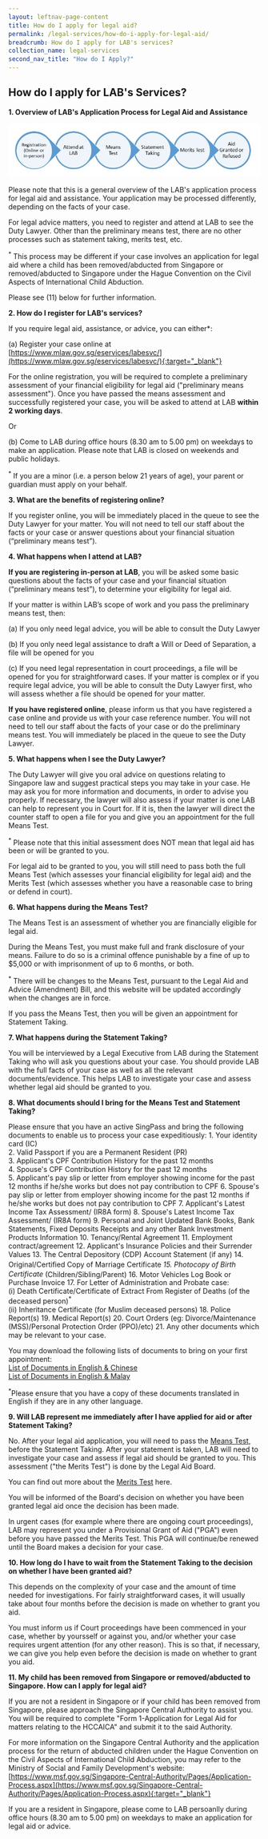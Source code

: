```yaml
---
layout: leftnav-page-content
title: How do I apply for legal aid?
permalink: /legal-services/how-do-i-apply-for-legal-aid/
breadcrumb: How do I apply for LAB's services?
collection_name: legal-services
second_nav_title: "How do I Apply?"
---
```


How do I apply for LAB's Services?
---

**1. Overview of LAB's Application Process for Legal Aid and Assistance**<br>

<div class="image"><img src="/images/LAB process workflow.jpg" alt="LAB process" title="LAB process"></div>

Please note that this is a general overview of the LAB's application process for legal aid and assistance. Your application may be processed differently, depending on the facts of your case.

For legal advice matters, you need to register and attend at LAB to see the Duty Lawyer. Other than the preliminary means test, there are no other processes such as statement taking, merits test, etc.

<sup>*</sup> This process may be different if your case involves an application for legal aid where a child has been removed/abducted from Singapore or removed/abducted to Singapore under the Hague Convention on the Civil Aspects of International Child Abduction.

Please see (11) below for further information. 


**2. How do I register for LAB's services?**<br>

If you require legal aid, assistance, or advice, you can either*:

(a) Register your case online at [https://www.mlaw.gov.sg/eservices/labesvc/](https://www.mlaw.gov.sg/eservices/labesvc/){:target="_blank"}

For the online registration, you will be required to complete a preliminary assessment of your financial eligibility for legal aid ("preliminary means assessment"). Once you have passed the means assessment and successfully registered your case, you will be asked to attend at LAB **within 2 working days**.

Or

(b) Come to LAB during office hours (8.30 am to 5.00 pm) on weekdays to make an application. Please note that LAB is closed on weekends and public holidays.

<sup>*</sup> If you are a minor (i.e. a person below 21 years of age), your parent or guardian must apply on your behalf.  


**3. What are the benefits of registering online?**<br>

If you register online, you will be immediately placed in the queue to see the Duty Lawyer for your matter. You will not need to tell our staff about the facts or your case or answer questions about your financial situation (“preliminary means test”).


**4. What happens when I attend at LAB?**<br>

**If you are registering in-person at LAB**, you will be asked some basic questions about the facts of your case and your financial situation (“preliminary means test”), to determine your eligibility for legal aid.
  
If your matter is within LAB’s scope of work and you pass the preliminary means test, then:

(a) If you only need legal advice, you will be able to consult the Duty Lawyer

(b) If you only need legal assistance to draft a Will or Deed of Separation, a file will be opened for you

(c) If you need legal representation in court proceedings, a file will be opened for you for straightforward cases. If your matter is complex or if you require legal advice, you will be able to consult the Duty Lawyer first, who will assess whether a file should be opened for your matter. 

**If you have registered online**, please inform us that you have registered a case online and provide us with your case reference number. You will not need to tell our staff about the facts of your case or do the preliminary means test. You will immediately be placed in the queue to see the Duty Lawyer. 
  
  
**5. What happens when I see the Duty Lawyer?**<br>

The Duty Lawyer will give you oral advice on questions relating to Singapore law and suggest practical steps you may take in your case. He may ask you for more information and documents, in order to advise you properly. If necessary, the lawyer will also assess if your matter is one LAB can help to represent you in Court for. If it is, then the lawyer will direct the counter staff to open a file for you and give you an appointment for the full Means Test.

<sup>*</sup> Please note that this initial assessment does NOT mean that legal aid has been or will be granted to you. 

For legal aid to be granted to you, you will still need to pass both the full Means Test (which assesses your financial eligibility for legal aid) and the Merits Test (which assesses whether you have a reasonable case to bring or defend in court).


**6. What happens during the Means Test?**<br>

The Means Test is an assessment of whether you are financially eligible for legal aid. 

During the Means Test, you must make full and frank disclosure of your means. Failure to do so is a criminal offence punishable by a fine of up to $5,000 or with imprisonment of up to 6 months, or both. 

<sup>*</sup> There will be changes to the Means Test, pursuant to the Legal Aid and Advice (Amendment) Bill, and this website will be updated accordingly when the changes are in force. 

If you pass the Means Test, then you will be given an appointment for Statement Taking.


**7. What happens during the Statement Taking?**<br>

You will be interviewed by a Legal Executive from LAB during the Statement Taking who will ask you questions about your case. You should provide LAB with the full facts of your case as well as all the relevant documents/evidence. This helps LAB to investigate your case and assess whether legal aid should be granted to you. 


**8. What documents should I bring for the Means Test and Statement Taking?**<br>

  Please ensure that you have an active SingPass and bring the following documents to enable us to process your case expeditiously:
      1. Your identity card (IC)<br>
      2. Valid Passport if you are a Permanent Resident (PR)<br>
      3. Applicant's CPF Contribution History for the past 12 months<br>
      4. Spouse's CPF Contribution History for the past 12 months<br>
      5. Applicant's pay slip or letter from employer showing income for the past 12 months if he/she works but does not pay contribution to CPF
      6. Spouse's pay slip or letter from employer showing income for the past 12 months if he/she works but does not pay contribution to CPF
      7. Applicant's Latest Income Tax Assessment/ (IR8A form)
      8. Spouse's Latest Income Tax Assessment/ (IR8A form)
      9. Personal and Joint Updated Bank Books, Bank Statements, Fixed Deposits Receipts and any other Bank Investment Products Information
      10. Tenancy/Rental Agreement
      11. Employment contract/agreement
      12. Applicant's Insurance Policies and their Surrender Values
      13. The Central Depository (CDP) Account Statement (if any)
      14. Original/Certified Copy of Marriage Certificate<sup>*</sup>
      15. Photocopy of Birth Certificate<sup>*</sup> (Children/Sibling/Parent)
      16. Motor Vehicles Log Book or Purchase Invoice
      17. For Letter of Administration and Probate case:<br>
        (i) Death Certificate/Certificate of Extract From Register of Deaths (of the deceased person)<sup>*</sup><br>
        (ii) Inheritance Certificate (for Muslim deceased persons)
      18. Police Report(s)
      19. Medical Report(s)
      20. Court Orders (eg: Divorce/Maintenance (MSS)/Personal Protection Order (PPO)/etc)
      21. Any other documents which may be relevant to your case.
        
 You may download the following lists of documents to bring on your first appointment:<br>
 [List of Documents in English & Chinese](files/Documents-To-Bring-Eng-and-Mandarin.pdf)<br>
 [List of Documents in English & Malay](files/Docs-to-Bring-Eng-and-Malay.pdf)
   
 <sup>*</sup>Please ensure that you have a copy of these documents translated in English if they are in any other language.
 
 
 
**9. Will LAB represent me immediately after I have applied for aid or after Statement Taking?**<br>

No. After your legal aid application, you will need to pass the <a href="/legal-services/taking-the-means-test/">Means Test</a>, before the Statement Taking. After your statement is taken, LAB will need to investigate your case and assess if legal aid should be granted to you. This assessment ("the Merits Test") is done by the Legal Aid Board.

You can find out more about the <a href="/legal-services/taking-the-merits-test/">Merits Test</a> here. 

You will be informed of the Board's decision on whether you have been granted legal aid once the decision has been made. 

In urgent cases (for example where there are ongoing court proceedings), LAB may represent you under a Provisional Grant of Aid ("PGA") even before you have passed the Merits Test. This PGA will continue/be renewed until the Board makes a decision for your case.<br>



**10. How long do I have to wait from the Statement Taking to the decision on whether I have been granted aid?**<br>

This depends on the complexity of your case and the amount of time needed for investigations. For fairly straightforward cases, it will usually take about four months before the decision is made on whether to grant you aid. 

You must inform us if Court proceedings have been commenced in your case, whether by yoursself or against you, and/or whether your case requires urgent attention (for any other reason). This is so that, if necessary, we can give you help even before the decision is made on whether to grant you aid.  


**11. My child has been removed from Singapore or removed/abducted to Singapore. How can I apply for legal aid?**<br>

If you are not a resident in Singapore or if your child has been removed from Singapore, please approach the Singapore Central Authority to assist you. You will be required to complete "Form 1-Application for Legal Aid for matters relating to the HCCAICA" and submit it to the said Authority.

For more information on the Singapore Central Authority and the application process for the return of abducted children under the Hague Convention on the Civil Aspects of International Child Abduction, you may refer to the Ministry of Social and Family Development's website: [https://www.msf.gov.sg/Singapore-Central-Authority/Pages/Application-Process.aspx](https://www.msf.gov.sg/Singapore-Central-Authority/Pages/Application-Process.aspx){:target="_blank"}

If you are a resident in Singapore, please come to LAB persoanlly during office hours (8.30 am to 5.00 pm) on weekdays to make an application for legal aid or advice. 





